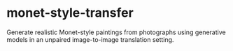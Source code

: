 # monet-style-transfer
Generate realistic Monet-style paintings from photographs using generative models in an unpaired image-to-image translation setting.
